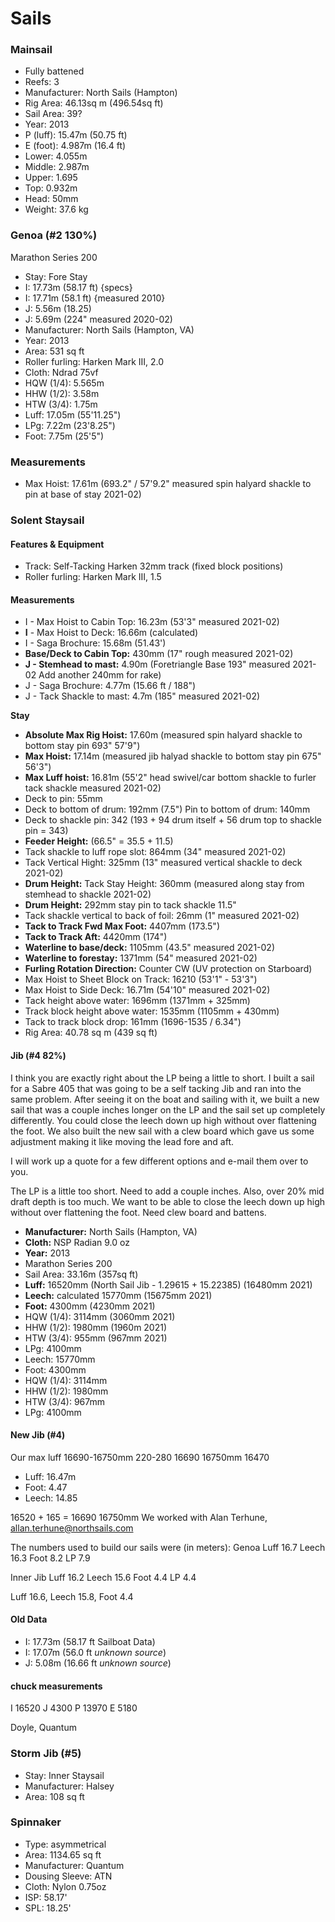 # Sails

### Mainsail

- Fully battened
- Reefs: 3
- Manufacturer: North Sails (Hampton)
- Rig Area: 46.13sq m (496.54sq ft)
- Sail Area: 39?
- Year: 2013
- P (luff): 15.47m (50.75 ft)
- E (foot): 4.987m (16.4 ft)
- Lower: 4.055m
- Middle: 2.987m
- Upper: 1.695
- Top: 0.932m
- Head: 50mm
- Weight: 37.6 kg

### Genoa (#2 130%)
Marathon Series 200

- Stay: Fore Stay
- I: 17.73m (58.17 ft) {specs}
- I: 17.71m (58.1 ft) {measured 2010}
- J: 5.56m (18.25)
- J: 5.69m (224" measured 2020-02)
- Manufacturer: North Sails (Hampton, VA)
- Year: 2013
- Area: 531 sq ft
- Roller furling: Harken Mark III, 2.0
- Cloth: Ndrad 75vf
- HQW (1/4): 5.565m
- HHW (1/2): 3.58m
- HTW (3/4): 1.75m
- Luff: 17.05m (55'11.25")
- LPg: 7.22m (23'8.25")
- Foot: 7.75m (25'5")

### Measurements
- Max Hoist: 17.61m (693.2" / 57'9.2" measured spin halyard shackle to pin at base of stay 2021-02)

### Solent Staysail

#### Features & Equipment

- Track: Self-Tacking Harken 32mm track (fixed block positions)
- Roller furling: Harken Mark III, 1.5

#### Measurements

- I - Max Hoist to Cabin Top: 16.23m (53'3" measured 2021-02)
- **I** - Max Hoist to Deck: 16.66m (calculated)
- I - Saga Brochure: 15.68m (51.43')
- **Base/Deck to Cabin Top:** 430mm (17" rough measured 2021-02)
- **J - Stemhead to mast:** 4.90m (Foretriangle Base 193" measured 2021-02 Add another 240mm for rake)
- J - Saga Brochure: 4.77m (15.66 ft / 188")
- J - Tack Shackle to mast: 4.7m (185" measured 2021-02)

**Stay**
- **Absolute Max Rig Hoist:** 17.60m (measured spin halyard shackle to bottom stay pin 693" 57'9")
- **Max Hoist:** 17.14m (measured jib halyad shackle to bottom stay pin 675" 56'3")
- **Max Luff hoist:** 16.81m (55'2" head swivel/car bottom shackle to furler tack shackle measured 2021-02)
- Deck to pin: 55mm
- Deck to bottom of drum: 192mm (7.5") Pin to bottom of drum: 140mm
- Deck to shackle pin: 342 (193 + 94 drum itself + 56 drum top to shackle pin = 343)
- **Feeder Height:** (66.5" = 35.5 + 11.5)
- Tack shackle to luff rope slot: 864mm (34" measured 2021-02)
- Tack Vertical Hight: 325mm (13" measured vertical shackle to deck 2021-02)
- **Drum Height:** Tack Stay Height: 360mm (measured along stay from stemhead to shackle 2021-02)
- **Drum Height:** 292mm stay pin to tack shackle 11.5"
- Tack shackle vertical to back of foil: 26mm (1" measured 2021-02)
- **Tack to Track Fwd Max Foot:** 4407mm (173.5")
- **Tack to Track Aft:** 4420mm (174")
- **Waterline to base/deck:** 1105mm (43.5" measured 2021-02)
- **Waterline to forestay:** 1371mm (54" measured 2021-02)
- **Furling Rotation Direction:** Counter CW (UV protection on Starboard)
- Max Hoist to Sheet Block on Track: 16210 (53'1" - 53'3")
- Max Hoist to Side Deck: 16.71m (54'10" measured 2021-02)
- Tack height above water: 1696mm (1371mm + 325mm)
- Track block height above water: 1535mm (1105mm + 430mm)
- Tack to track block drop: 161mm (1696-1535 / 6.34")
- Rig Area: 40.78 sq m (439 sq ft)

#### Jib (#4 82%)

I think you are exactly right about the LP being a little to short. I built a sail for a Sabre 405 that was going to be a self tacking Jib and ran into the same problem. After seeing it on the boat and sailing with it, we built a new sail that was a couple inches longer on the LP and the sail set up completely differently. You could close the leech down up high without over flattening the foot. We also built the new sail with a clew board which gave us some adjustment making it like moving the lead fore and aft.

I will work up a quote for a few different options and e-mail them over to you.

The LP is a little too short. Need to add a couple inches. Also, over 20% mid draft depth is too much. We want to be able to close the leech down up high without over flattening the foot. Need clew board and battens.

- **Manufacturer:** North Sails (Hampton, VA)
- **Cloth:** NSP Radian 9.0 oz
- **Year:** 2013
- Marathon Series 200
- Sail Area: 33.16m (357sq ft)
- **Luff:** 16520mm (North Sail Jib - 1.29615 + 15.22385) (16480mm 2021)
- **Leech:** calculated 15770mm (15675mm 2021)
- **Foot:** 4300mm (4230mm 2021)
- HQW (1/4): 3114mm (3060mm 2021)
- HHW (1/2): 1980mm (1960m 2021)
- HTW (3/4): 955mm (967mm 2021)
- LPg: 4100mm
- Leech: 15770mm
- Foot: 4300mm
- HQW (1/4): 3114mm
- HHW (1/2): 1980mm
- HTW (3/4): 967mm
- LPg: 4100mm

#### New Jib (#4)

Our max luff 16690-16750mm
220-280
16690
16750mm
16470
- Luff: 16.47m
- Foot: 4.47
- Leech: 14.85

16520 + 165 =
16690
16750mm
We worked with Alan Terhune, allan.terhune@northsails.com

The numbers used to build our sails were (in meters):
Genoa
Luff 16.7
Leech 16.3
Foot 8.2
LP 7.9

Inner Jib
Luff 16.2
Leech 15.6
Foot 4.4
LP 4.4

Luff 16.6, Leech 15.8, Foot 4.4

#### Old Data
- I: 17.73m (58.17 ft Sailboat Data)
- I: 17.07m (56.0 ft _unknown source_)
- J: 5.08m (16.66 ft _unknown source_)

#### chuck measurements

I 16520
J 4300
P 13970
E 5180

Doyle, Quantum

### Storm Jib (#5)

- Stay: Inner Staysail
- Manufacturer: Halsey
- Area: 108 sq ft

### Spinnaker

- Type: asymmetrical
- Area: 1134.65 sq ft
- Manufacturer: Quantum
- Dousing Sleeve: ATN
- Cloth: Nylon 0.75oz
- ISP: 58.17'
- SPL: 18.25'
